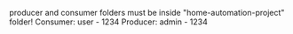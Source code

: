 producer and consumer folders must be inside "home-automation-project" folder!
Consumer: user  - 1234
Producer: admin - 1234
